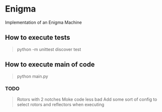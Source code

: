 # Enigma #

Implementation of an Enigma Machine

## How to execute tests ##

>python -m unittest discover test

## How to execute main of code ##

>python main.py <to encrypt>

### TODO ###

>Rotors with 2 notches
>Moke code less bad
>Add some sort of config to select rotors and reflectors when executing
